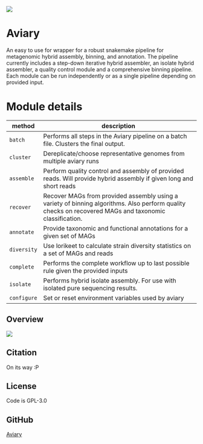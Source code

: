 ![](/images/aviary_logo.png)

# Aviary
An easy to use for wrapper for a robust snakemake pipeline for metagenomic hybrid assembly, binning, and annotation. 
The pipeline currently includes a step-down iterative 
hybrid assembler, an isolate hybrid assembler, a quality control module and a 
comprehensive binning pipeline. Each module can be run independently or as a single pipeline depending on provided input.

# Module details
|__method__ |__description__ |
| --- | --- |
|`batch`|Performs all steps in the Aviary pipeline on a batch file. Clusters the final output.|
|`cluster`|Dereplicate/choose representative genomes from multiple aviary runs|
|`assemble`|Perform quality control and assembly of provided reads. Will provide hybrid assembly if given long and short reads|
|`recover`|Recover MAGs from provided assembly using a variety of binning algorithms. Also perform quality checks on recovered MAGs and taxonomic classification.|
|`annotate`|Provide taxonomic and functional annotations for a given set of MAGs|
|`diversity`|Use lorikeet to calculate strain diversity statistics on a set of MAGs and reads|
|`complete`|Performs the complete workflow up to last possible rule given the provided inputs|
|`isolate` |Performs hybrid isolate assembly. For use with isolated pure sequencing results.  |
|`configure` |Set or reset environment variables used by aviary  |


## Overview
![](/figures/aviary_workflow.png)

## Citation

On its way :P

## License

Code is GPL-3.0 

## GitHub

[Aviary](https://github.com/rhysnewell/aviary)